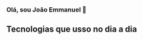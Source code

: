 ### Olá, sou João Emmanuel 👋


## Tecnologias que usso no dia a dia
<div style="display: inline_block"><br/>
  <img align="center" src="https://img.shields.io/badge/HTML5-E34F26?style=for-the-badge&logo=html5&logoColor=white" alt="" />
</div>
<div style="display: inline_block">
  <img align="center" src="https://img.shields.io/badge/CSS3-1572B6?style=for-the-badge&logo=css3&logoColor=white" alt="" />
</div>
